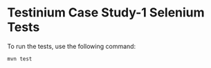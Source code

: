 # Testinium Case Study-1 Selenium Tests

To run the tests, use the following command:

```bash
mvn test
